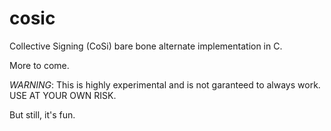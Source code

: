 # cosic

Collective Signing (CoSi) bare bone alternate implementation in C. 

More to come.

*WARNING*: This is highly experimental and is not garanteed to always work. USE AT YOUR OWN RISK.

But still, it's fun.




